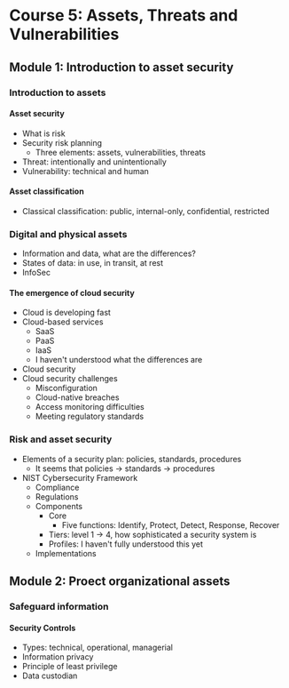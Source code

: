 # Course 5: Assets, Threats and Vulnerabilities

## Module 1: Introduction to asset security

### Introduction to assets

#### Asset security

- What is risk
- Security risk planning
  - Three elements: assets, vulnerabilities, threats
- Threat: intentionally and unintentionally
- Vulnerability: technical and human

#### Asset classification

- Classical classification: public, internal-only, confidential, restricted

### Digital and physical assets

- Information and data, what are the differences?
- States of data: in use, in transit, at rest
- InfoSec
#### The emergence of cloud security
  - Cloud is developing fast
  - Cloud-based services
    - SaaS
    - PaaS
    - IaaS
    - I haven't understood what the differences are
  - Cloud security
  - Cloud security challenges
    - Misconfiguration
    - Cloud-native breaches
    - Access monitoring difficulties
    - Meeting regulatory standards

### Risk and asset security

- Elements of a security plan: policies, standards, procedures
  - It seems that policies -> standards -> procedures
- NIST Cybersecurity Framework
  - Compliance
  - Regulations
  - Components
    - Core
      - Five functions: Identify, Protect, Detect, Response, Recover
    - Tiers: level 1 -> 4, how sophisticated a security system is
    - Profiles: I haven't fully understood this yet
  - Implementations

## Module 2: Proect organizational assets

### Safeguard information

#### Security Controls

- Types: technical, operational, managerial
- Information privacy
- Principle of least privilege
- Data custodian